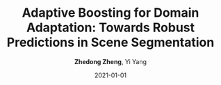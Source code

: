 ---
title: "Adaptive Boosting for Domain Adaptation: Towards Robust Predictions in Scene Segmentation"
collection: publications
permalink: /publication/2021-01-01-Adaptive-Boosting-for-Domain-Adaptation-Towards-Robust-Predictions-in-Scene-Segmentation
date: 2021-01-01
doi: 
venue: 'arXiv preprint arXiv:2103.15685'
author: '<strong>Zhedong Zheng</strong>,  Yi Yang'
citation: ' Zhedong Zheng,  Yi Yang, &quot;Adaptive Boosting for Domain Adaptation: Towards Robust Predictions in Scene Segmentation.&quot; arXiv preprint arXiv:2103.15685, 2021.'
pub_year: '2021'
bib: >
    @article{zheng2021adaptive,<br>  
    author = "Zheng, Zhedong and Yang, Yi",<br>  
    title = "Adaptive Boosting for Domain Adaptation: Towards Robust Predictions in Scene Segmentation",<br>  
    journal = "arXiv preprint arXiv:2103.15685",<br>  
    year = "2021"
    }

---